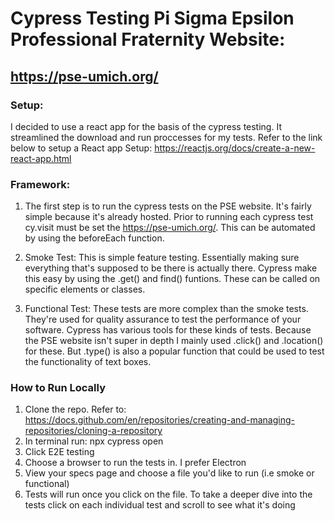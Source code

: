 # Cypress Testing Pi Sigma Epsilon Professional Fraternity Website:
## https://pse-umich.org/


### Setup:

I decided to use a react app for the basis of the cypress testing. It streamlined the download and run proccesses for my tests. Refer to the link below to setup a React app
Setup: https://reactjs.org/docs/create-a-new-react-app.html

### Framework:

1. The first step is to run the cypress tests on the PSE website. It's fairly simple because it's already hosted. Prior to running each cypress test cy.visit must be set the https://pse-umich.org/. This can be automated by using the beforeEach function.

2. Smoke Test: This is simple feature testing. Essentially making sure everything that's supposed to be there is actually there. Cypress make this easy by using the .get() and find() funtions. These can be called on specific elements or classes.

3. Functional Test: These tests are more complex than the smoke tests. They're used for quality assurance to test the performance of your software. Cypress has various tools for these kinds of tests. Because the PSE website isn't super in depth I mainly used .click() and .location() for these. But .type() is also a popular function that could be used to test the functionality of text boxes.

### How to Run Locally
1. Clone the repo. Refer to: https://docs.github.com/en/repositories/creating-and-managing-repositories/cloning-a-repository
2. In terminal run: npx cypress open
3. Click E2E testing
4. Choose a browser to run the tests in. I prefer Electron
5. View your specs page and choose a file you'd like to run (i.e smoke or functional)
6. Tests will run once you click on the file. To take a deeper dive into the tests click on each individual test and scroll to see what it's doing

